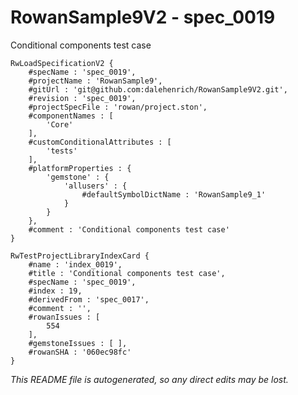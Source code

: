 # RowanSample9V2 - spec_0019
Conditional components test case
```
RwLoadSpecificationV2 {
	#specName : 'spec_0019',
	#projectName : 'RowanSample9',
	#gitUrl : 'git@github.com:dalehenrich/RowanSample9V2.git',
	#revision : 'spec_0019',
	#projectSpecFile : 'rowan/project.ston',
	#componentNames : [
		'Core'
	],
	#customConditionalAttributes : [
		'tests'
	],
	#platformProperties : {
		'gemstone' : {
			'allusers' : {
				#defaultSymbolDictName : 'RowanSample9_1'
			}
		}
	},
	#comment : 'Conditional components test case'
}

RwTestProjectLibraryIndexCard {
	#name : 'index_0019',
	#title : 'Conditional components test case',
	#specName : 'spec_0019',
	#index : 19,
	#derivedFrom : 'spec_0017',
	#comment : '',
	#rowanIssues : [
		554
	],
	#gemstoneIssues : [ ],
	#rowanSHA : '060ec98fc'
}
```

*This README file is autogenerated, so any direct edits may be lost.*
